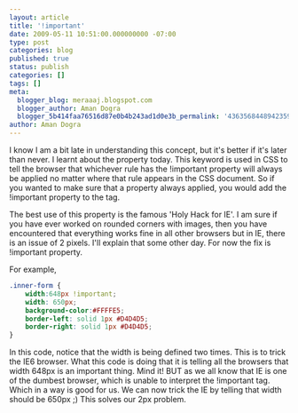 ```yaml
---
layout: article
title: '!important'
date: 2009-05-11 10:51:00.000000000 -07:00
type: post
categories: blog
published: true
status: publish
categories: []
tags: []
meta:
  blogger_blog: meraaaj.blogspot.com
  blogger_author: Aman Dogra
  blogger_5b414faa76516d87e0b4b243ad1d0e3b_permalink: '4363568448942359356'
author: Aman Dogra
---
```


I know I am a bit late in understanding this concept, but it's
better if it's later than never. I learnt about the property today. This
keyword is used in CSS to tell the browser that whichever rule has the
!important property will always be applied no matter where that rule
appears in the CSS document. So if you wanted to make sure that a
property always applied, you would add the !important property to the
tag.
<!--more-->

The best use of this property is the famous 'Holy Hack for IE'. I am
sure if you have ever worked on rounded corners with images, then you
have encountered that everything works fine in all other browsers but in
IE, there is an issue of 2 pixels. I'll explain that some other day. For
now the fix is !important property.

For example,

```css
.inner-form {
    width:648px !important;
    width: 650px;
    background-color:#FFFFE5;
    border-left: solid 1px #D4D4D5;
    border-right: solid 1px #D4D4D5;
}
```

In this code, notice that the width
is being defined two times. This is to trick the IE6 browser. What this
code is doing that it is telling all the browsers that width 648px is an
important thing. Mind it! BUT as we all know that IE is one of the
dumbest browser, which is unable to interpret the !important tag. Which
in a way is good for us. We can now trick the IE by telling that width
should be 650px ;) This solves our 2px problem.
